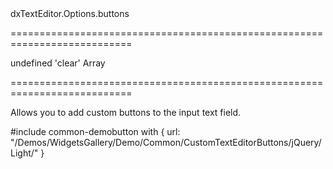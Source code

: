 <!--id-->dxTextEditor.Options.buttons<!--/id-->
===========================================================================
<!--default-->undefined<!--/default-->
<!--acceptValues-->'clear'<!--/acceptValues-->
<!--type-->Array<String, dxTextEditorButton><!--/type-->
===========================================================================

<!--shortDescription-->
Allows you to add custom buttons to the input text field.
<!--/shortDescription-->

<!--fullDescription-->
#include common-demobutton with {
    url: "/Demos/WidgetsGallery/Demo/Common/CustomTextEditorButtons/jQuery/Light/"
}

<!-- https://github.com/DevExpress/devextreme-docs-private/pull/4129/files -->

<!--/fullDescription-->
